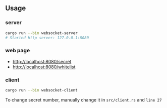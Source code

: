 ## Usage

### server

```bash
cargo run --bin websocket-server
# Started http server: 127.0.0.1:8080
```

### web page

- [http://localhost:8080/secret](http://localhost:8080/secret)
- [http://localhost:8080/whitelist](http://localhost:8080/whitelist)

### client

```bash
cargo run --bin websocket-client
```

To change secret number, manually change it in `src/client.rs` and `line 27`